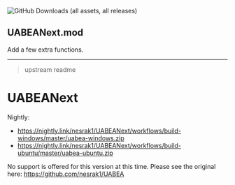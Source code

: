 ![GitHub Downloads (all assets, all releases)](https://img.shields.io/github/downloads/kurikomoe/UABEANext/total?labelColor=5c5c5c&color=8ab802)

## UABEANext.mod

Add a few extra functions.

-----------------------------

> upstream readme

# UABEANext

Nightly:

- https://nightly.link/nesrak1/UABEANext/workflows/build-windows/master/uabea-windows.zip
- https://nightly.link/nesrak1/UABEANext/workflows/build-ubuntu/master/uabea-ubuntu.zip

No support is offered for this version at this time. Please see the original here: https://github.com/nesrak1/UABEA
